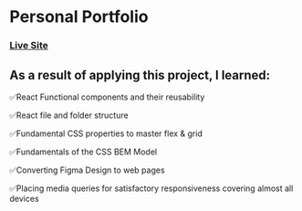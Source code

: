 # Personal Portfolio
### [Live Site](https://musical-manatee-c63c35.netlify.app/)

## As a result of applying this project, I learned:

✅React Functional components and their reusability

✅React file and folder structure

✅Fundamental CSS properties to master flex & grid

✅Fundamentals of the CSS BEM Model

✅Converting Figma Design to web pages

✅Placing media queries for satisfactory responsiveness covering almost  all devices


